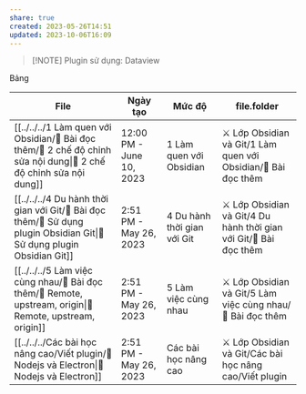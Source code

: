 ```yaml
---
share: true
created: 2023-05-26T14:51
updated: 2023-10-06T16:09
---
```

> [!NOTE] Plugin sử dụng: Dataview

Bảng

| File                                                                                                                                     | Ngày tạo                 | Mức độ                      | file.folder                                                        |
| ---------------------------------------------------------------------------------------------------------------------------------------- | ------------------------ | --------------------------- | ------------------------------------------------------------------ |
| [[../../../1 Làm quen với Obsidian/📖 Bài đọc thêm/📖 2 chế độ chỉnh sửa nội dung\|📖 2 chế độ chỉnh sửa nội dung]]     | 12:00 PM - June 10, 2023 | 1 Làm quen với Obsidian     | ⚔️ Lớp Obsidian và Git/1 Làm quen với Obsidian/📖 Bài đọc thêm     |
| [[../../../4 Du hành thời gian với Git/📖 Bài đọc thêm/📖 Sử dụng plugin Obsidian Git\|📖 Sử dụng plugin Obsidian Git]] | 2:51 PM - May 26, 2023   | 4 Du hành thời gian với Git | ⚔️ Lớp Obsidian và Git/4 Du hành thời gian với Git/📖 Bài đọc thêm |
| [[../../../5 Làm việc cùng nhau/📖 Bài đọc thêm/📖 Remote, upstream, origin\|📖 Remote, upstream, origin]]              | 2:51 PM - May 26, 2023   | 5 Làm việc cùng nhau        | ⚔️ Lớp Obsidian và Git/5 Làm việc cùng nhau/📖 Bài đọc thêm        |
| [[../../../Các bài học nâng cao/Viết plugin/📖 Nodejs và Electron\|📖 Nodejs và Electron]]                              | 2:51 PM - May 26, 2023   | Các bài học nâng cao        | ⚔️ Lớp Obsidian và Git/Các bài học nâng cao/Viết plugin            |

